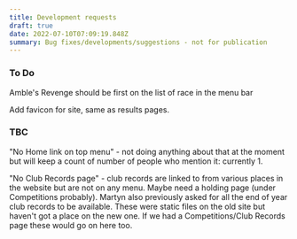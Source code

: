 ```yaml
---
title: Development requests
draft: true
date: 2022-07-10T07:09:19.848Z
summary: Bug fixes/developments/suggestions - not for publication
---
```

### To Do

Amble's Revenge should be first on the list of race in the menu bar

Add favicon for site, same as results pages.

### TBC

"No Home link on top menu" - not doing anything about that at the moment but will keep a count of number of people who mention it: currently 1.

"No Club Records page" - club records are linked to from various places in the website but are not on any menu. Maybe need a holding page (under Competitions probably).  Martyn also previously asked for all the end of year club records to be available. These were static files on the old site but haven't got a place on the new one. If we had a Competitions/Club Records page these would go on here too.






